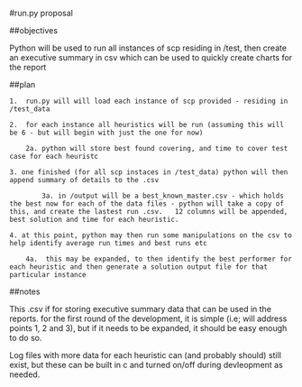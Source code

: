 #run.py proposal

##objectives

Python will be used to run all instances of scp residing in /test, then create an executive summary in csv which can be used to quickly create charts for the report 

##plan

	1.	run.py will will load each instance of scp provided - residing in /test_data

	2.	for each instance all heuristics will be run (assuming this will be 6 - but will begin with just the one for now)

		2a.	python will store best found covering, and time to cover test case for each heuristc

	3. one finished (for all scp instaces in /test_data) python will then append summary of details to the .csv
			
			3a. in /output will be a best_known_master.csv - which holds the best now for each of the data files - python will take a copy of this, and create the lastest run .csv.   12 columns will be appended,  best solution and time for each heuristic.  

	4. at this point, python may then run some manipulations on the csv to help identify average run times and best runs etc 
	
		4a.  this may be expanded, to then identify the best performer for each heuristic and then generate a solution output file for that particular instance
	
##notes

This .csv if for storing executive summary data that can be used in the reports.  for the first round of the development, it is simple (i.e; will address points 1, 2 and 3), but if it needs to be expanded, it should be easy enough to do so.

Log files with more data for each heuristic can (and probably should) still exist, but these can be built in c and turned on/off during devleopment as needed.